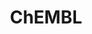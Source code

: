---
layout: default
bigquery: https://console.cloud.google.com/bigquery?p=patents-public-data&d=ebi_chembl&page=dataset
citation: '"The ChEMBL database in 2017." Anna Gaulton, Anne Hersey, Michał Nowotka,
  A Patrícia Bento, Jon Chambers, David Mendez, Prudence Mutowo, Francis Atkinson,
  Louisa J Bellis, Elena Cibrián-Uhalte, Mark Davies, Nathan Dedman, Anneli Karlsson,
  María Paula Magariños, John P Overington, George Papadatos, Ines Smit, Andrew R
  Leach Nucleic acids Research (2017) 45 (Database Issue), D945-D954'
contributors: European Bioinformatics Institute
cost: None
description: ChEMBL Data is a manually curated database of small molecules used in
  drug discovery, including information about existing patented drugs.
documentation: 'schema: https://www.ebi.ac.uk/chembl/db_schema


  '
last_edit: Mon, 04 Apr 2022 19:07:30 GMT
location: https://console.cloud.google.com/marketplace/product/google_patents_public_datasets/chembl
maintained_by: EMBL-EBI, an outstation of European Molecular Biology Laboratory
related_publications: '

  ChEMBL: towards direct deposition of bioassay data.


  Mendez D, Gaulton A, Bento AP, Chambers J, De Veij M, Félix E, Magariños MP, Mosquera
  JF, Mutowo P, Nowotka M, Gordillo-Marañón M, Hunter F, Junco L, Mugumbate G, Rodriguez-Lopez
  M, Atkinson F, Bosc N, Radoux CJ, Segura-Cabrera A, Hersey A, Leach AR.


  — Nucleic Acids Res. 2019; 47(D1):D930-D940. doi: 10.1093/nar/gky1075

  '
schema_fields: '[''protclasssyn_id'', ''protein_class_synonym'', ''tid'', ''chebi_par_id'',
  ''l2'', ''warning_type'', ''usan_stem_id'', ''ref_id'', ''cl_lincs_id'', ''caloha_id'',
  ''site_name'', ''units'', ''indication_class'', ''withdrawn_class'', ''compound_name'',
  ''black_box_warning'', ''assay_desc'', ''co_stem_id'', ''annotation'', ''cell_ontology_id'',
  ''isoform'', ''bao_id'', ''num_ro5_violations'', ''l6'', ''ddd_units'', ''metabolite_record_id'',
  ''issue'', ''protein_class_desc'', ''type'', ''title'', ''upper_value'', ''submission_date'',
  ''irac_code'', ''mecref_id'', ''data_validity_comment'', ''l1'', ''domain_id'',
  ''country'', ''ridx'', ''who_extra'', ''ad_type'', ''mechanism_comment'', ''prodrug'',
  ''last_active'', ''mc_organism'', ''tax_id'', ''variant_id'', ''level5'', ''selectivity_comment'',
  ''actsm_id'', ''ddd_admr'', ''canonical_smiles'', ''assay_organism'', ''tbl'', ''confidence'',
  ''first_approval'', ''irac_class_id'', ''assay_tissue'', ''db_source'', ''ingredient'',
  ''domain_name'', ''text_value'', ''drug_product_flag'', ''num_alerts'', ''idx'',
  ''usan_year'', ''subgroup'', ''ref_type'', ''mc_target_type'', ''parameter_value'',
  ''direct_interaction'', ''assay_tax_id'', ''job_id'', ''patent_use_code'', ''mw_freebase'',
  ''sequence_md5sum'', ''withdrawn_year'', ''disease_efficacy'', ''acd_logd'', ''year'',
  ''level2'', ''published_type'', ''qed_weighted'', ''usan_substem'', ''cell_id'',
  ''patent_id'', ''prod_pat_id'', ''natural_product'', ''met_conversion'', ''standard_inchi_key'',
  ''biocomp_id'', ''mesh_id'', ''description'', ''previous_company'', ''withdrawn_reason'',
  ''drug_substance_flag'', ''target_mapping'', ''alert_name'', ''molecular_mechanism'',
  ''polymer_flag'', ''mol_atc_id'', ''normal_range_max'', ''entity_id'', ''parent_id'',
  ''res_stem_id'', ''relationship_desc'', ''standard_type'', ''parameter_type'', ''topical'',
  ''name'', ''cidx'', ''updated_by'', ''tissue_id'', ''standard_relation'', ''std_act_id'',
  ''curation_comment'', ''cell_source_tax_id'', ''ddd_id'', ''l3'', ''ap_id'', ''max_phase_for_ind'',
  ''cx_most_apka'', ''domain_description'', ''warning_year'', ''availability_type'',
  ''activity_id'', ''pathway_id'', ''hrac_class_id'', ''publication_number'', ''hba_lipinski'',
  ''status'', ''mc_tax_id'', ''confidence_score'', ''targrel_id'', ''cell_description'',
  ''organism'', ''priority'', ''research_stem'', ''mw_monoisotopic'', ''standard_text_value'',
  ''oc_id'', ''assay_cell_type'', ''mechanism_of_action'', ''journal'', ''target_desc'',
  ''updated_on'', ''drug_record_id'', ''dosage_form'', ''sitecomp_id'', ''homologue'',
  ''potential_duplicate'', ''cell_name'', ''acd_most_bpka'', ''pathway_key'', ''version'',
  ''level4_description'', ''start_position'', ''efo_term'', ''first_in_class'', ''cx_logp'',
  ''uo_units'', ''assay_param_id'', ''full_mwt'', ''relationship_type'', ''product_id'',
  ''target_type'', ''atc_code'', ''sequence'', ''sei'', ''stem'', ''l5'', ''tid_fixed'',
  ''aspect'', ''assay_source'', ''ref_url'', ''published_units'', ''aromatic_rings'',
  ''mc_target_accession'', ''applicant_full_name'', ''substrate_record_id'', ''level1_description'',
  ''activity_comment'', ''nda_type'', ''compd_id'', ''assay_id'', ''smarts'', ''who_name'',
  ''mesh_heading'', ''hba'', ''set_name'', ''dosed_ingredient'', ''trade_name'', ''enzyme_name'',
  ''path'', ''doc_type'', ''assay_subcellular_fraction'', ''assay_class_id'', ''warning_country'',
  ''mol_frac_id'', ''stem_class'', ''withdrawn_country'', ''ddd_value'', ''molregno'',
  ''warning_class'', ''src_compound_id'', ''molfile'', ''l7'', ''cx_logd'', ''bei'',
  ''value'', ''toid'', ''published_value'', ''assay_test_type'', ''prediction_method'',
  ''protein_class_id'', ''l8'', ''relation'', ''orig_description'', ''compound_key'',
  ''warning_id'', ''met_comment'', ''indref_id'', ''src_short_name'', ''cell_source_organism'',
  ''first_page'', ''frac_class_id'', ''mc_target_name'', ''pref_name'', ''assay_strain'',
  ''alert_set_id'', ''alert_id'', ''ass_cls_map_id'', ''chembl_id'', ''ro3_pass'',
  ''stat'', ''major_class'', ''as_id'', ''warnref_id'', ''helm_notation'', ''entity_type'',
  ''alogp'', ''chirality'', ''qudt_units'', ''standard_units'', ''src_assay_id'',
  ''l4'', ''assay_category'', ''strength'', ''level3_description'', ''volume'', ''related_tid'',
  ''curated_by'', ''component_synonym'', ''bao_format'', ''assay_type'', ''rgid'',
  ''molecular_species'', ''component_type'', ''oral'', ''go_id'', ''hbd_lipinski'',
  ''inorganic_flag'', ''action_type'', ''enzyme_tid'', ''component_id'', ''metref_id'',
  ''bao_endpoint'', ''uberon_id'', ''source'', ''parent_type'', ''standard_upper_value'',
  ''level2_description'', ''delist_flag'', ''doc_id'', ''level1'', ''targcomp_id'',
  ''accession'', ''full_molformula'', ''comp_class_id'', ''efo_id'', ''heavy_atoms'',
  ''patent_expire_date'', ''structure_type'', ''mutation'', ''db_version'', ''pubmed_id'',
  ''level4'', ''compsyn_id'', ''usan_stem'', ''result_flag'', ''log_id'', ''hbd'',
  ''level3'', ''mec_id'', ''met_id'', ''therapeutic_flag'', ''site_residues'', ''last_page'',
  ''pchembl_value'', ''smid'', ''synonyms'', ''predbind_id'', ''active_ingredient'',
  ''usan_stem_definition'', ''comments'', ''bto_id'', ''max_phase'', ''withdrawn_flag'',
  ''lle'', ''active_molregno'', ''src_description'', ''standard_value'', ''acd_logp'',
  ''route'', ''authors'', ''molsyn_id'', ''num_lipinski_ro5_violations'', ''site_id'',
  ''creation_date'', ''published_relation'', ''abstract'', ''drugind_id'', ''parent_molregno'',
  ''cellosaurus_id'', ''hrac_code'', ''doi'', ''rtb'', ''cpd_str_alert_id'', ''end_position'',
  ''le'', ''mol_irac_id'', ''syn_type'', ''parent_go_id'', ''normal_range_min'', ''species_group_flag'',
  ''src_id'', ''short_name'', ''formulation_id'', ''record_id'', ''relationship'',
  ''frac_code'', ''downgraded'', ''approval_date'', ''mol_hrac_id'', ''source_domain_id'',
  ''patent_no'', ''domain_type'', ''ddd_comment'', ''standard_inchi'', ''cell_source_tissue'',
  ''psa'', ''binding_site_comment'', ''activity_count'', ''standard_flag'', ''aidx'',
  ''clo_id'', ''comp_go_id'', ''cx_most_bpka'', ''class_type'', ''molecule_type'',
  ''innovator_company'', ''definition'', ''parenteral'', ''company'', ''warning_description'',
  ''label'', ''acd_most_apka'', ''class_level'']'
shortname: chembl
tags:
- biotechnology
- health
- chemical
- bioinformatics
- medical
terms_of_use: CC BY-SA 3.0
title: ChEMBL
uuid: e232a192-965c-4ec9-904c-155b6dfe56c5
---